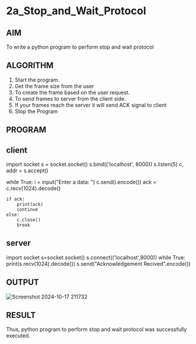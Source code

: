 # 2a_Stop_and_Wait_Protocol
## AIM 
To write a python program to perform stop and wait protocol
## ALGORITHM
1. Start the program.
2. Get the frame size from the user
3. To create the frame based on the user request.
4. To send frames to server from the client side.
5. If your frames reach the server it will send ACK signal to client
6. Stop the Program
## PROGRAM
## client
import socket 
s = socket.socket() 
s.bind(('localhost', 8000)) 
s.listen(5) 
c, addr = s.accept() 

while True: 
    i = input("Enter a data: ") 
    c.send(i.encode()) 
    ack = c.recv(1024).decode() 
    
    if ack: 
        print(ack) 
        continue 
    else: 
        c.close() 
        break

## server
import socket 
s=socket.socket() 
s.connect(('localhost',8000)) 
while True: 
    print(s.recv(1024).decode()) 
    s.send("Acknowledgement Recived".encode())
## OUTPUT
![Screenshot 2024-10-17 211732](https://github.com/user-attachments/assets/68023d37-fed3-4193-b5c4-2f36ede6234a)

## RESULT
Thus, python program to perform stop and wait protocol was successfully executed.
